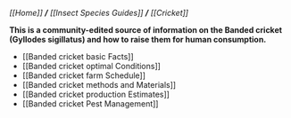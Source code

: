 _[[Home]] **/** [[Insect Species Guides]] **/** [[Cricket]]_

**This is a community-edited source of information on the Banded cricket (Gyllodes sigillatus) and how to raise them for human consumption.**

* [[Banded cricket basic Facts]]
* [[Banded cricket optimal Conditions]]
* [[Banded cricket farm Schedule]] 
* [[Banded cricket methods and Materials]]
* [[Banded cricket production Estimates]]
* [[Banded cricket Pest Management]]